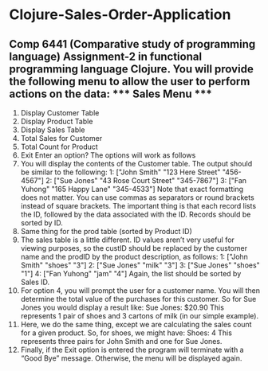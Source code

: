 # Clojure-Sales-Order-Application
Comp 6441 (Comparative study of programming language) Assignment-2 in functional programming language Clojure. 
You will provide the following menu to allow the
user to perform actions on the data:
*** Sales Menu ***
------------------
1. Display Customer Table
2. Display Product Table
3. Display Sales Table
4. Total Sales for Customer
5. Total Count for Product
6. Exit
Enter an option?
The options will work as follows
1. You will display the contents of the Customer table. The output should be similar to the
following:
1: ["John Smith" "123 Here Street" "456-4567"]
2: ["Sue Jones" "43 Rose Court Street" "345-7867"]
3: ["Fan Yuhong" "165 Happy Lane" "345-4533"]
Note that exact formatting does not matter. You can use commas as separators or round
brackets instead of square brackets. The important thing is that each record lists the ID,
followed by the data associated with the ID. Records should be sorted by ID.
2. Same thing for the prod table (sorted by Product ID)
3. The sales table is a little different. ID values aren’t very useful for viewing purposes, so the
custID should be replaced by the customer name and the prodID by the product description,
as follows:
1: ["John Smith" "shoes" "3"]
2: ["Sue Jones" "milk" "3"]
3: ["Sue Jones" "shoes" "1"]
4: ["Fan Yuhong" "jam" "4"]
Again, the list should be sorted by Sales ID.
4. For option 4, you will prompt the user for a customer name. You will then determine the
total value of the purchases for this customer. So for Sue Jones you would display a result
like:
Sue Jones: $20.90
This represents 1 pair of shoes and 3 cartons of milk (in our simple example).
5. Here, we do the same thing, except we are calculating the sales count for a given product. So,
for shoes, we might have:
Shoes: 4
This represents three pairs for John Smith and one for Sue Jones.
6. Finally, if the Exit option is entered the program will terminate with a “Good Bye” message.
Otherwise, the menu will be displayed again.

